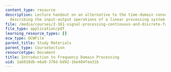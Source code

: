 ```yaml
---
content_type: resource
description: Lecture handout on an alternative to the time-domain convolution operations
  describing the input-output operations of a linear processing system.
file: /media/courses/2-161-signal-processing-continuous-and-discrete-fall-2008/3ab918dbe6a0376dbd9216e404fee31b_fourier.pdf
file_type: application/pdf
learning_resource_types: []
ocw_type: OCWFile
parent_title: Study Materials
parent_type: CourseSection
resourcetype: Document
title: Introduction to Frequency Domain Processing
uid: 3ab918db-e6a0-376d-bd92-16e404fee31b
---
```

